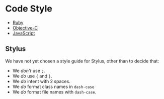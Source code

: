 # Code Style

* [Ruby](https://github.com/bbatsov/ruby-style-guide)
* [Objective-C](https://github.com/hyperoslo/objective-c-style-guide)
* [JavaScript](https://github.com/hyperoslo/eslint-config)

## Stylus

We have not yet chosen a style guide for Stylus, other than to decide that:

* We *don't* use `;`.
* We *do* use `{` and `}`.
* We *do* intent with 2 spaces.
* We *do* format class names in `dash-case`
* We *do* format file names with `dash-case`.
